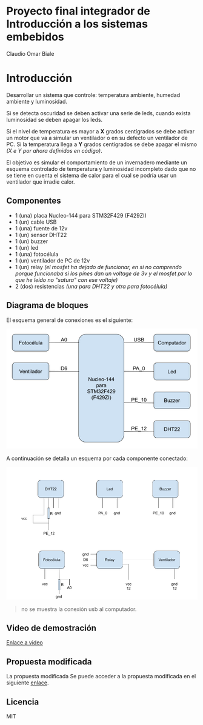 # Proyecto final integrador de Introducción a los sistemas embebidos
Claudio Omar Biale

# Introducción

Desarrollar un sistema que controle: temperatura ambiente, humedad ambiente y luminosidad.

Si se detecta oscuridad se deben activar una serie de leds, cuando exista luminosidad se deben apagar los leds.

Si el nivel de temperatura es mayor a **X** grados centígrados se debe activar un motor que va a simular un ventilador o en su defecto un ventilador de PC. Si la temperatura llega a **Y** grados centígrados se debe apagar el mismo *(X e Y por ahora definidos en código)*.

El objetivo es simular el comportamiento de un invernadero mediante un esquema controlado de temperatura y luminosidad incompleto dado que no se tiene en cuenta el sistema de calor para el cual se podría usar un ventilador que irradie calor.

## Componentes

- 1 (una) placa Nucleo-144 para STM32F429 (F429ZI)
- 1 (un) cable USB
- 1 (una) fuente de 12v
- 1 (un) sensor DHT22
- 1 (un) buzzer
- 1 (un) led
- 1 (una) fotocélula
- 1 (un) ventilador de PC de 12v
- 1 (un) relay *(el mosfet ha dejado de funcionar, en si no comprendo porque funcionaba si los pines dan un voltage de 3v y el mosfet por lo que he leído no "satura" con ese voltaje)*
- 2 (dos) resistencias *(una para DHT22 y otra para fotocélula)* 

## Diagrama de bloques

El esquema general de conexiones es el siguiente:

![Diagrama de bloques](anexos/diagrama_ise.png)

A continuación se detalla un esquema por cada componente conectado:

![Diagrama de bloques componentes](anexos/diagrama_conexiones.png)


> no se muestra la conexión usb al computador.


## Video de demostración

[Enlace a video](https://youtu.be/RvUnlnfcPi0)

## Propuesta modificada

La propuesta modificada Se puede acceder a la propuesta modificada en el siguiente [enlace](anexos/ISE%20-%20propuesta%20modificada.pdf). 

## Licencia

MIT
